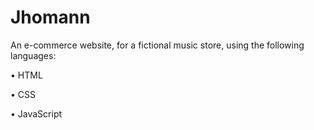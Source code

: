 # Jhomann

An e-commerce website, for a fictional music store, using the following languages:

• HTML

• CSS

• JavaScript
